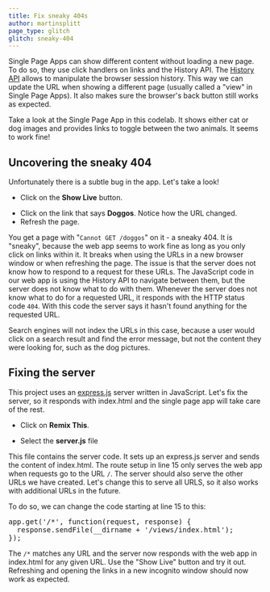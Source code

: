 ```yaml
---
title: Fix sneaky 404s
author: martinsplitt
page_type: glitch
glitch: sneaky-404
---
```


Single Page Apps can show different content without loading a new page.
 To do so, they use click handlers on links and the History API.
 The [History API](https://developer.mozilla.org/en-US/docs/Web/API/History) allows to manipulate the browser session history.
 This way we can update the URL when showing a different page
 (usually called a "view" in Single Page Apps).
 It also makes sure the browser's back button still works as expected.

Take a look at the Single Page App in this codelab.
 It shows either cat or dog images and provides links to toggle
 between the two animals. It seems to work fine!

## Uncovering the sneaky 404

Unfortunately there is a subtle bug in the app. Let's take a look!

- Click on the **Show Live** button.

<web-screenshot type="show-live"></web-screenshot>

- Click on the link that says **Doggos**. Notice how the URL changed.
- Refresh the page.

You get a page with "`Cannot GET /doggos`" on it - a sneaky 404.
It is "sneaky", because the web app seems to work fine as long as you only click
on links within it. It breaks when using the URLs in a new browser window
or when refreshing the page. The issue is that the server does not know how to
respond to a request for these URLs. The JavaScript code in our web app is using
the History API to navigate between them, but the server does not know what to do with them. Whenever the
server does not know what to do for a requested URL, it responds with the HTTP
status code `404`. With this code the server says it hasn't found anything for the requested URL.

Search engines will not index the URLs in this case, because a user would click
on a search result and find the error message, but not the content they were looking for,
such as the dog pictures.

## Fixing the server

This project uses an [express.js](https://expressjs.com/) server written in JavaScript.
Let's fix the server, so it responds with index.html and the single page app will take care of the rest.

- Click on **Remix This**.

<web-screenshot type="edit-on-glitch"></web-screenshot>

- Select the **server.js** file

This file contains the server code. It sets up an express.js server and sends the content of index.html.
The route setup in line 15 only serves the web app when requests go to the URL `/`.
The server should also serve the other URLs we have created.
Let's change this to serve all URLS, so it also works with additional URLs in the future.

To do so, we can change the code starting at line 15 to this:

<pre class="prettyprint">
app.get('/*', function(request, response) {
  response.sendFile(__dirname + '/views/index.html');
});
</pre>

The `/*` matches any URL and the server now responds with the web app in index.html for any given URL.
Use the "Show Live" button and try it out.
Refreshing and opening the links in a new incognito window should now work as expected.

